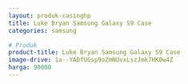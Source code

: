 ```yaml
---
layout: produk-casinghp
title: Luke Bryan Samsung Galaxy S9 Case
categories: samsung

# Produk
product-title: Luke Bryan Samsung Galaxy S9 Case
image-drive: 1a--YADfUGsp9oZmNUvxLszJmk7HK0w4Z
harga: 90000
---
```

